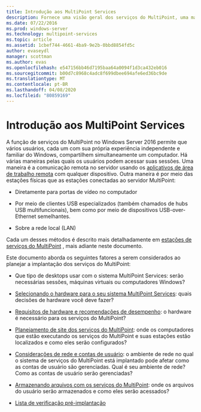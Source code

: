 ```yaml
---
title: Introdução aos MultiPoint Services
description: Fornece uma visão geral dos serviços do MultiPoint, uma maneira de permitir que vários usuários compartilhem um sistema
ms.date: 07/22/2016
ms.prod: windows-server
ms.technology: multipoint-services
ms.topic: article
ms.assetid: 1cbef744-4661-4ba9-9e2b-0bbd8854fd5c
author: evaseydl
manager: scottman
ms.author: evas
ms.openlocfilehash: e547156bb46d7195baa64a0094f1d3ca432eb016
ms.sourcegitcommit: b00d7c8968c4adc8f699dbee694afe6ed36bc9de
ms.translationtype: MT
ms.contentlocale: pt-BR
ms.lasthandoff: 04/08/2020
ms.locfileid: "80859169"
---
```

# <a name="introducing-multipoint-services"></a>Introdução aos MultiPoint Services
A função de serviços do MultiPoint no Windows Server 2016 permite que vários usuários, cada um com sua própria experiência independente e familiar do Windows, compartilhem simultaneamente um computador. Há várias maneiras pelas quais os usuários podem acessar suas sessões. Uma maneira é a comunicação remota no servidor usando os [aplicativos de área de trabalho remota](../remote-desktop-services/clients/remote-desktop-clients.md) com qualquer dispositivo. Outra maneira é por meio das estações físicas que as estações conectadas ao servidor MultiPoint:  
  
-   Diretamente para portas de vídeo no computador  
  
-   Por meio de clientes USB especializados (também chamados de hubs USB multifuncionais), bem como por meio de dispositivos USB-over-Ethernet semelhantes.  
  
-   Sobre a rede local (LAN)  
  
Cada um desses métodos é descrito mais detalhadamente em [estações de serviços do MultiPoint](MultiPoint-services-Stations.md) , mais adiante neste documento.  
  
Este documento aborda os seguintes fatores a serem considerados ao planejar a implantação dos serviços do MultiPoint:  
  
-   Que tipo de desktops usar com o sistema MultiPoint Services: serão necessárias sessões, máquinas virtuais ou computadores Windows?  
  
-   [Selecionando o hardware para o seu sistema MultiPoint Services](Selecting-Hardware-for-Your-MultiPoint-services-System.md): quais decisões de hardware você deve fazer?  
  
-   [Requisitos de hardware e recomendações de desempenho](Hardware-Requirements-and-Performance-Recommendations.md): o hardware é necessário para os serviços do MultiPoint?  
  
-   [Planejamento de site dos serviços do MultiPoint](MultiPoint-services-Site-Planning.md): onde os computadores que estão executando os serviços do MultiPoint e suas estações estão localizados e como eles serão configurados?  
  
-   [Considerações de rede e contas de usuário](Network-Considerations-and-User-Accounts.md): o ambiente de rede no qual o sistema de serviços do MultiPoint está implantado pode afetar como as contas de usuário são gerenciadas. Qual é seu ambiente de rede? Como as contas de usuário serão gerenciadas?  
  
-   [Armazenando arquivos com os serviços do MultiPoint](Storing-Files-with-MultiPoint-services.md): onde os arquivos do usuário serão armazenados e como eles serão acessados?  
  
-   [Lista de verificação pré-implantação](Predeployment-Checklist.md)  